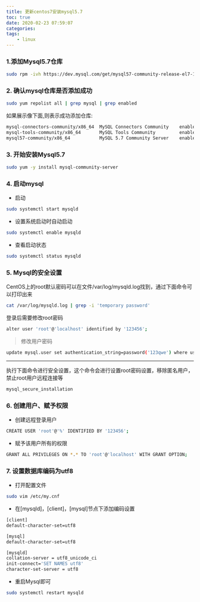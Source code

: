 ```yaml
---
title: 更新centos7安装mysql5.7
toc: true
date: 2020-02-23 07:59:07
categories:
tags:
    - linux
---
```


### 1.添加Mysql5.7仓库

```bash
sudo rpm -ivh https://dev.mysql.com/get/mysql57-community-release-el7-11.noarch.rpm
```



### 2. 确认mysql仓库是否添加成功

```bash
sudo yum repolist all | grep mysql | grep enabled
```

如果展示像下面,则表示成功添加仓库:

```bash
mysql-connectors-community/x86_64  MySQL Connectors Community    enabled:     51
mysql-tools-community/x86_64       MySQL Tools Community         enabled:     63
mysql57-community/x86_64           MySQL 5.7 Community Server    enabled:    267
```



### 3. 开始安装Mysql5.7

```bash
sudo yum -y install mysql-community-server
```



### 4. 启动mysql

-   启动

```bash
sudo systemctl start mysqld
```

-   设置系统启动时自动启动

```bash
sudo systemctl enable mysqld
```

-   查看启动状态

```bash
sudo systemctl status mysqld
```



### 5. Mysql的安全设置

CentOS上的root默认密码可以在文件/var/log/mysqld.log找到，通过下面命令可以打印出来

```bash
cat /var/log/mysqld.log | grep -i 'temporary password'
```

登录后需要修改root密码

```bash
alter user 'root'@'localhost' identified by '123456';
```

>   修改用户密码

```bash
update mysql.user set authentication_string=password('123qwe') where user='root' and Host = 'localhost';
```

---

执行下面命令进行安全设置，这个命令会进行设置root密码设置，移除匿名用户，禁止root用户远程连接等

```bash
mysql_secure_installation
```



### 6. 创建用户、赋予权限

-   创建远程登录用户

```bash
CREATE USER 'root'@'%' IDENTIFIED BY '123456';
```

-   赋予该用户所有的权限

```bash
GRANT ALL PRIVILEGES ON *.* TO 'root'@'localhost' WITH GRANT OPTION;
```



### 7. 设置数据库编码为utf8

-   打开配置文件

```bash
sudo vim /etc/my.cnf
```

-   在[mysqld]，[client]，[mysql]节点下添加编码设置

```bash
[client]
default-character-set=utf8

[mysql]
default-character-set=utf8

[mysqld]
collation-server = utf8_unicode_ci
init-connect='SET NAMES utf8'
character-set-server = utf8
```

-   重启Mysql即可

```bash
sudo systemctl restart mysqld
```

